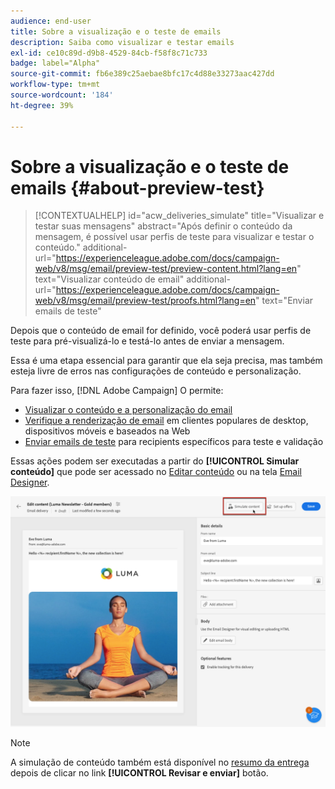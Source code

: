 ```yaml
---
audience: end-user
title: Sobre a visualização e o teste de emails
description: Saiba como visualizar e testar emails
exl-id: ce10c89d-d9b8-4529-84cb-f58f8c71c733
badge: label="Alpha"
source-git-commit: fb6e389c25aebae8bfc17c4d88e33273aac427dd
workflow-type: tm+mt
source-wordcount: '184'
ht-degree: 39%

---
```


# Sobre a visualização e o teste de emails {#about-preview-test}

>[!CONTEXTUALHELP]
>id="acw_deliveries_simulate"
>title="Visualizar e testar suas mensagens"
>abstract="Após definir o conteúdo da mensagem, é possível usar perfis de teste para visualizar e testar o conteúdo."
>additional-url="https://experienceleague.adobe.com/docs/campaign-web/v8/msg/email/preview-test/preview-content.html?lang=en" text="Visualizar conteúdo de email"
>additional-url="https://experienceleague.adobe.com/docs/campaign-web/v8/msg/email/preview-test/proofs.html?lang=en" text="Enviar emails de teste"

Depois que o conteúdo de email for definido, você poderá usar perfis de teste para pré-visualizá-lo e testá-lo antes de enviar a mensagem.

Essa é uma etapa essencial para garantir que ela seja precisa, mas também esteja livre de erros nas configurações de conteúdo e personalização.

Para fazer isso, [!DNL Adobe Campaign] O permite:

* [Visualizar o conteúdo e a personalização do email](preview-content.md)
* [Verifique a renderização de email](email-rendering.md) em clientes populares de desktop, dispositivos móveis e baseados na Web
* [Enviar emails de teste](proofs.md) para recipients específicos para teste e validação

Essas ações podem ser executadas a partir do **[!UICONTROL Simular conteúdo]** que pode ser acessado no [Editar conteúdo](../content/edit-content.md) ou na tela [Email Designer](../content/get-started-email-designer.md).

![](assets/simulate-button.png)

>[!NOTE]
>
>A simulação de conteúdo também está disponível no [resumo da entrega](../monitor/prepare-send.md) depois de clicar no link **[!UICONTROL Revisar e enviar]** botão.

